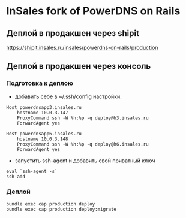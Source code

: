 # InSales fork of PowerDNS on Rails

## Деплой в продакшен через shipit

https://shipit.insales.ru/insales/powerdns-on-rails/production

## Деплой в продакшен через консоль

### Подготовка к деплою

- добавить себе в ~/.ssh/config настройки:

```
Host powerdnsapp3.insales.ru
    hostname 10.0.3.147
    ProxyCommand ssh -W %h:%p -q deploy@h3.insales.ru
    ForwardAgent yes

Host powerdnsapp6.insales.ru
    hostname 10.0.3.148
    ProxyCommand ssh -W %h:%p -q deploy@h6.insales.ru
    ForwardAgent yes
```

- запустить ssh-agent и добавить свой приватный ключ
```
eval `ssh-agent -s`
ssh-add
```

### Деплой

```
bundle exec cap production deploy
bundle exec cap production deploy:migrate
```
